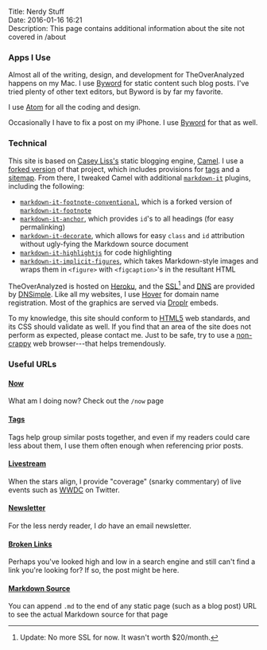 Title: Nerdy Stuff  
Date: 2016-01-16 16:21  
Description: This page contains additional information about the site not covered in /about  

### Apps I Use

Almost all of the writing, design, and development for TheOverAnalyzed happens on my Mac. I use [Byword][1] for static content such blog posts. I've tried plenty of other text editors, but Byword is by far my favorite.

I use [Atom][2] for all the coding and design.

Occasionally I have to fix a post on my iPhone. I use [Byword][3] for that as well.

### Technical

This site is based on [Casey Liss's][4] static blogging engine, [Camel][5]. I use a [forked version][6] of that project, which includes provisions for [tags][7] and a [sitemap][8]. From there, I tweaked Camel with additional [`markdown-it`][9] plugins, including the following:

* [`markdown-it-footnote-conventional`][10], which is a forked version of [`markdown-it-footnote`][11]
* [`markdown-it-anchor`][12], which provides `id`'s to all headings (for easy permalinking)
* [`markdown-it-decorate`][13], which allows for easy `class` and `id` attribution without ugly-fying the Markdown source document
* [`markdown-it-highlightjs`][14] for code highlighting
* [`markdown-it-implicit-figures`][15], which takes Markdown-style images and wraps them in `<figure>` with `<figcaption>`'s in the resultant HTML

TheOverAnalyzed is hosted on [Heroku][16], and the [SSL][17][^1] and [DNS][18] are provided by [DNSimple][19]. Like all my websites, I use [Hover][20] for domain name registration. Most of the graphics are served via [Droplr][21] embeds.

To my knowledge, this site should conform to [HTML5][22] web standards, and its CSS should validate as well. If you find that an area of the site does not perform as expected, please contact me. Just to be safe, try to use a [non-crappy][23] web browser---that helps tremendously.

### Useful URLs

#### [Now][24]

What am I doing now? Check out the `/now` page

#### [Tags][25]

Tags help group similar posts together, and even if my readers could care less about them, I use them often enough when referencing prior posts.

#### [Livestream][26]

When the stars align, I provide "coverage" (snarky commentary) of live events such as [WWDC][27] on Twitter.

#### [Newsletter][28]

For the less nerdy reader, I *do* have an email newsletter.

#### [Broken Links][29]

Perhaps you've looked high and low in a search engine and still can't find a link you're looking for? If so, the post might be here.

#### [Markdown Source][30]

You can append `.md` to the end of any static page (such as a blog post) URL to see the actual Markdown source for that page

[^1]: Update: No more SSL for now. It wasn't worth $20/month.

[1]: https://geo.itunes.apple.com/us/app/byword/id420212497?mt=12&at=1l3vx9s "Byword on the Mac App Store"
[2]: https://atom.io "Atom text editor"
[3]: https://geo.itunes.apple.com/us/app/byword/id482063361?mt=8&at=1l3vx9s "Byword on the App Store"
[4]: https://twitter.com/caseyliss "Casey Liss on Twitter"
[5]: https://github.com/cliss/camel "Camel on GitHub"
[6]: https://github.com/datamcfly/camel "Roger Stringer's fork of Camel"
[7]: /tags "Lists all tags"
[8]: /sitemap.xml "Sitemap for TheOverAnalyzed"
[9]: https://www.npmjs.com/package/markdown-it "`markdown-it` on npmjs"
[10]: https://www.npmjs.com/package/markdown-it-footnote-conventional "My version of `markdown-it-footnote` on npmjs"
[11]: https://www.npmjs.com/package/markdown-it-footnote "`markdown-it-footnote` on npmjs"
[12]: https://www.npmjs.com/package/markdown-it-anchor "'markdown-it-anchor' on npmjs"
[13]: https://www.npmjs.com/package/markdown-it-decorate "`markdown-it-decorate' on npmjs"
[14]: https://www.npmjs.com/package/markdown-it-highlightjs "`markdown-it-highlightjs` on npmjs"
[15]: https://www.npmjs.com/package/markdown-it-implicit-figures "`markdown-it-implicit-figures` on npmjs"
[16]: https://heroku.com"Heroku"
[17]: https://en.wikipedia.org/wiki/Transport_Layer_Security "Wikipedia: SSL"
[18]: https://en.wikipedia.org/wiki/Domain_Name_System "Wikipedia: DNS"
[19]: https://dnsimple.com/r/a30fd6d51281e3 "DNSimple"
[20]: https://hover.com/Pji0Qlok "Hover"
[21]: https://auth.droplr.com/referral/user/0cd0ca10c401759b74716f20598e6816?callback=https://d.pr/auth/referral "Droplr"
[22]: https://en.wikipedia.org/wiki/HTML5 "Wikipedia: HTML5"
[23]: https://duckduckgo.com/?q=alternatives+to+internet+explorer&ia=software "Alternatives to Internet Explorer"
[24]: /now "/now page"
[25]: /tags "I love tags"
[26]: /live "Live events like WWDC"
[27]: https://developer.apple.com/wwdc/ "WWDC"
[28]: /newsletter "TheOverAnalyzed has a newsletter!"
[29]: /brokenlinks "Some links just won't redirect from their old Squarespace destinations. Go here to check those out."
[30]: /nerd.md "You can do this with almost every page on the site"